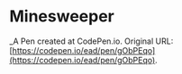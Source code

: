 # Minesweeper
 _A Pen created at CodePen.io. Original URL: [https://codepen.io/ead/pen/gObPEqo](https://codepen.io/ead/pen/gObPEqo).

 
